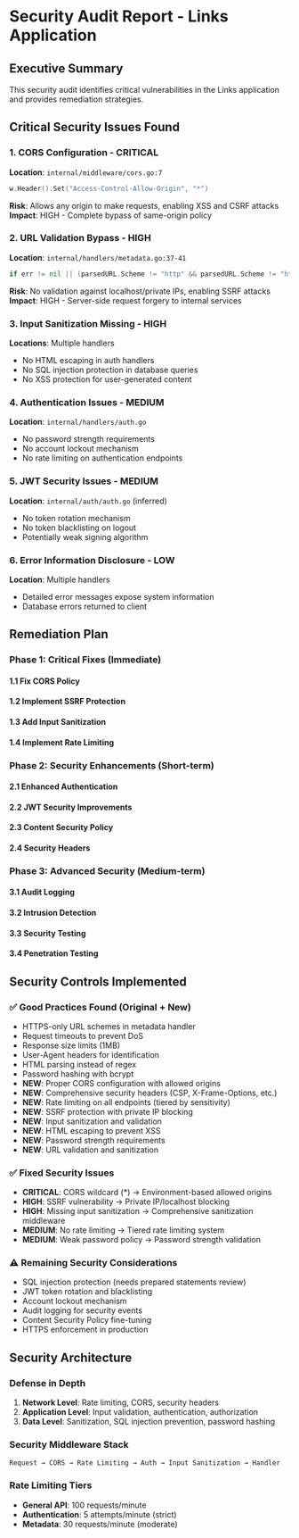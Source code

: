 # Security Audit Report - Links Application

## Executive Summary
This security audit identifies critical vulnerabilities in the Links application and provides remediation strategies.

## Critical Security Issues Found

### 1. **CORS Configuration - CRITICAL**
**Location**: `internal/middleware/cors.go:7`
```go
w.Header().Set("Access-Control-Allow-Origin", "*")
```
**Risk**: Allows any origin to make requests, enabling XSS and CSRF attacks
**Impact**: HIGH - Complete bypass of same-origin policy

### 2. **URL Validation Bypass - HIGH**
**Location**: `internal/handlers/metadata.go:37-41`
```go
if err != nil || (parsedURL.Scheme != "http" && parsedURL.Scheme != "https") {
```
**Risk**: No validation against localhost/private IPs, enabling SSRF attacks
**Impact**: HIGH - Server-side request forgery to internal services

### 3. **Input Sanitization Missing - HIGH**
**Locations**: Multiple handlers
- No HTML escaping in auth handlers
- No SQL injection protection in database queries
- No XSS protection for user-generated content

### 4. **Authentication Issues - MEDIUM**
**Location**: `internal/handlers/auth.go`
- No password strength requirements
- No account lockout mechanism
- No rate limiting on authentication endpoints

### 5. **JWT Security Issues - MEDIUM**
**Location**: `internal/auth/auth.go` (inferred)
- No token rotation mechanism
- No token blacklisting on logout
- Potentially weak signing algorithm

### 6. **Error Information Disclosure - LOW**
**Location**: Multiple handlers
- Detailed error messages expose system information
- Database errors returned to client

## Remediation Plan

### Phase 1: Critical Fixes (Immediate)

#### 1.1 Fix CORS Policy
#### 1.2 Implement SSRF Protection
#### 1.3 Add Input Sanitization
#### 1.4 Implement Rate Limiting

### Phase 2: Security Enhancements (Short-term)

#### 2.1 Enhanced Authentication
#### 2.2 JWT Security Improvements
#### 2.3 Content Security Policy
#### 2.4 Security Headers

### Phase 3: Advanced Security (Medium-term)

#### 3.1 Audit Logging
#### 3.2 Intrusion Detection
#### 3.3 Security Testing
#### 3.4 Penetration Testing

## Security Controls Implemented

### ✅ Good Practices Found (Original + New)
- HTTPS-only URL schemes in metadata handler
- Request timeouts to prevent DoS
- Response size limits (1MB)
- User-Agent headers for identification
- HTML parsing instead of regex
- Password hashing with bcrypt
- **NEW**: Proper CORS configuration with allowed origins
- **NEW**: Comprehensive security headers (CSP, X-Frame-Options, etc.)
- **NEW**: Rate limiting on all endpoints (tiered by sensitivity)
- **NEW**: SSRF protection with private IP blocking
- **NEW**: Input sanitization and validation
- **NEW**: HTML escaping to prevent XSS
- **NEW**: Password strength requirements
- **NEW**: URL validation and sanitization

### ✅ Fixed Security Issues
- **CRITICAL**: CORS wildcard (*) → Environment-based allowed origins
- **HIGH**: SSRF vulnerability → Private IP/localhost blocking
- **HIGH**: Missing input sanitization → Comprehensive sanitization middleware
- **MEDIUM**: No rate limiting → Tiered rate limiting system
- **MEDIUM**: Weak password policy → Password strength validation

### ⚠️ Remaining Security Considerations
- SQL injection protection (needs prepared statements review)
- JWT token rotation and blacklisting
- Account lockout mechanism
- Audit logging for security events
- Content Security Policy fine-tuning
- HTTPS enforcement in production

## Security Architecture

### Defense in Depth
1. **Network Level**: Rate limiting, CORS, security headers
2. **Application Level**: Input validation, authentication, authorization
3. **Data Level**: Sanitization, SQL injection prevention, password hashing

### Security Middleware Stack
```
Request → CORS → Rate Limiting → Auth → Input Sanitization → Handler
```

### Rate Limiting Tiers
- **General API**: 100 requests/minute
- **Authentication**: 5 attempts/minute (strict)
- **Metadata**: 30 requests/minute (moderate)